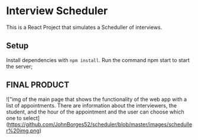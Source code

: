# Interview Scheduler

This is a React Project that simulates a Scheduller of interviews.

## Setup

Install dependencies with `npm install`.
Run the command npm start to start the server;

## FINAL PRODUCT

!["img of the main page that shows the functionality of the web app with a list of appointments. There are information about the interviewers, the student, and the hour of the appointment and the user can choose which one to select] (https://github.com/JohnBorges52/scheduler/blob/master/images/scheduller%20img.png)
